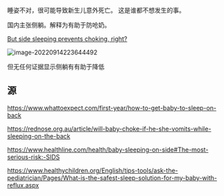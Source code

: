 睡姿不对，很可能导致新生儿意外死亡。 这是谁都不想发生的事。

国内主张侧躺。解释为有助于防呛奶。



[But side sleeping prevents choking, right?][]

![image-20220914223644492](https://md4zk.oss-cn-beijing.aliyuncs.com/uPic/image-20220914223644492.png)

但无任何证据显示侧躺有有助于降低 



## 源

https://www.whattoexpect.com/first-year/how-to-get-baby-to-sleep-on-back

https://rednose.org.au/article/will-baby-choke-if-he-she-vomits-while-sleeping-on-the-back

https://www.healthline.com/health/baby-sleeping-on-side#The-most-serious-risk:-SIDS

https://www.healthychildren.org/English/tips-tools/ask-the-pediatrician/Pages/What-is-the-safest-sleep-solution-for-my-baby-with-reflux.aspx

 

[But side sleeping prevents choking, right?]: https://www.healthline.com/health/baby-sleeping-on-side#But-side-sleeping-prevents-choking,-right?